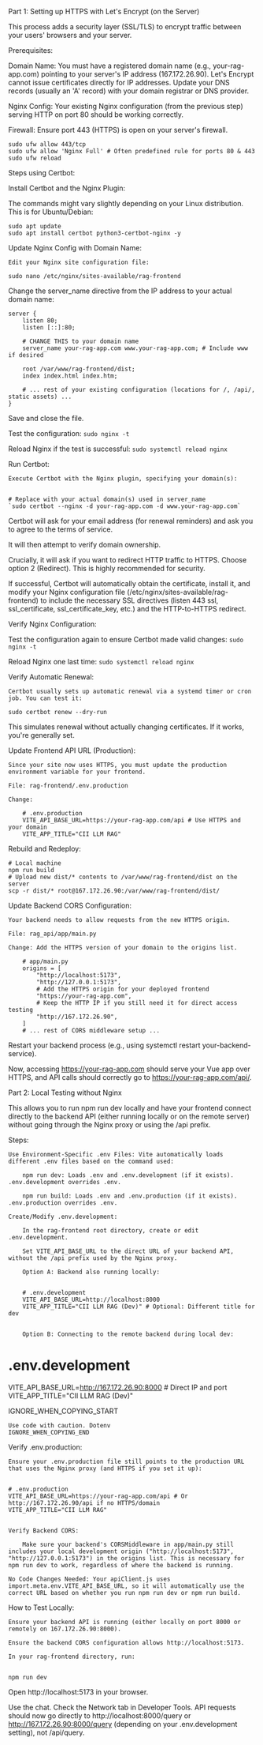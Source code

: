 Part 1: Setting up HTTPS with Let's Encrypt (on the Server)

This process adds a security layer (SSL/TLS) to encrypt traffic between your users' browsers and your server.

Prerequisites:

Domain Name: You must have a registered domain name (e.g., your-rag-app.com) pointing to your server's IP address (167.172.26.90). Let's Encrypt cannot issue certificates directly for IP addresses. Update your DNS records (usually an 'A' record) with your domain registrar or DNS provider.

Nginx Config: Your existing Nginx configuration (from the previous step) serving HTTP on port 80 should be working correctly.

Firewall: Ensure port 443 (HTTPS) is open on your server's firewall.

```          
sudo ufw allow 443/tcp
sudo ufw allow 'Nginx Full' # Often predefined rule for ports 80 & 443
sudo ufw reload
```
        

 
Steps using Certbot:

Install Certbot and the Nginx Plugin:

The commands might vary slightly depending on your Linux distribution. This is for Ubuntu/Debian:

```           
sudo apt update
sudo apt install certbot python3-certbot-nginx -y
```
            
Update Nginx Config with Domain Name:

    Edit your Nginx site configuration file:

          
```
sudo nano /etc/nginx/sites-available/rag-frontend
```

Change the server_name directive from the IP address to your actual domain name:

```
server {
    listen 80;
    listen [::]:80;

    # CHANGE THIS to your domain name
    server_name your-rag-app.com www.your-rag-app.com; # Include www if desired

    root /var/www/rag-frontend/dist; 
    index index.html index.htm;

    # ... rest of your existing configuration (locations for /, /api/, static assets) ...
}
```
Save and close the file.

Test the configuration: `sudo nginx -t`

Reload Nginx if the test is successful: `sudo systemctl reload nginx`

Run Certbot:

    Execute Certbot with the Nginx plugin, specifying your domain(s):

          
    # Replace with your actual domain(s) used in server_name
    `sudo certbot --nginx -d your-rag-app.com -d www.your-rag-app.com`

Certbot will ask for your email address (for renewal reminders) and ask you to agree to the terms of service.

It will then attempt to verify domain ownership.

Crucially, it will ask if you want to redirect HTTP traffic to HTTPS. Choose option 2 (Redirect). This is highly recommended for security.

If successful, Certbot will automatically obtain the certificate, install it, and modify your Nginx configuration file (/etc/nginx/sites-available/rag-frontend) to include the necessary SSL directives (listen 443 ssl, ssl_certificate, ssl_certificate_key, etc.) and the HTTP-to-HTTPS redirect.

Verify Nginx Configuration:

Test the configuration again to ensure Certbot made valid changes: `sudo nginx -t`

Reload Nginx one last time: `sudo systemctl reload nginx`


Verify Automatic Renewal:

    Certbot usually sets up automatic renewal via a systemd timer or cron job. You can test it:

```          
sudo certbot renew --dry-run
```
        
This simulates renewal without actually changing certificates. If it works, you're generally set.

Update Frontend API URL (Production):

    Since your site now uses HTTPS, you must update the production environment variable for your frontend.

    File: rag-frontend/.env.production

    Change:

```          
    # .env.production
    VITE_API_BASE_URL=https://your-rag-app.com/api # Use HTTPS and your domain
    VITE_APP_TITLE="CII LLM RAG"
```

Rebuild and Redeploy:

```      
# Local machine
npm run build
# Upload new dist/* contents to /var/www/rag-frontend/dist on the server
scp -r dist/* root@167.172.26.90:/var/www/rag-frontend/dist/
```
    


Update Backend CORS Configuration:

    Your backend needs to allow requests from the new HTTPS origin.

    File: rag_api/app/main.py

    Change: Add the HTTPS version of your domain to the origins list.

```          
    # app/main.py
    origins = [
        "http://localhost:5173",
        "http://127.0.0.1:5173",
        # Add the HTTPS origin for your deployed frontend
        "https://your-rag-app.com",
        # Keep the HTTP IP if you still need it for direct access testing
        "http://167.172.26.90",
    ]
    # ... rest of CORS middleware setup ...
```

Restart your backend process (e.g., using systemctl restart your-backend-service).

Now, accessing https://your-rag-app.com should serve your Vue app over HTTPS, and API calls should correctly go to https://your-rag-app.com/api/.

Part 2: Local Testing without Nginx

This allows you to run npm run dev locally and have your frontend connect directly to the backend API (either running locally or on the remote server) without going through the Nginx proxy or using the /api prefix.

Steps:

    Use Environment-Specific .env Files: Vite automatically loads different .env files based on the command used:

        npm run dev: Loads .env and .env.development (if it exists). .env.development overrides .env.

        npm run build: Loads .env and .env.production (if it exists). .env.production overrides .env.

    Create/Modify .env.development:

        In the rag-frontend root directory, create or edit .env.development.

        Set VITE_API_BASE_URL to the direct URL of your backend API, without the /api prefix used by the Nginx proxy.

        Option A: Backend also running locally:

              
        # .env.development
        VITE_API_BASE_URL=http://localhost:8000
        VITE_APP_TITLE="CII LLM RAG (Dev)" # Optional: Different title for dev
         

        Option B: Connecting to the remote backend during local dev:

      
# .env.development
VITE_API_BASE_URL=http://167.172.26.90:8000 # Direct IP and port
VITE_APP_TITLE="CII LLM RAG (Dev)"

    

IGNORE_WHEN_COPYING_START

    Use code with caution. Dotenv
    IGNORE_WHEN_COPYING_END

Verify .env.production:

    Ensure your .env.production file still points to the production URL that uses the Nginx proxy (and HTTPS if you set it up):

          
    # .env.production
    VITE_API_BASE_URL=https://your-rag-app.com/api # Or http://167.172.26.90/api if no HTTPS/domain
    VITE_APP_TITLE="CII LLM RAG"


    Verify Backend CORS:

        Make sure your backend's CORSMiddleware in app/main.py still includes your local development origin ("http://localhost:5173", "http://127.0.0.1:5173") in the origins list. This is necessary for npm run dev to work, regardless of where the backend is running.

    No Code Changes Needed: Your apiClient.js uses import.meta.env.VITE_API_BASE_URL, so it will automatically use the correct URL based on whether you run npm run dev or npm run build.

How to Test Locally:

    Ensure your backend API is running (either locally on port 8000 or remotely on 167.172.26.90:8000).

    Ensure the backend CORS configuration allows http://localhost:5173.

    In your rag-frontend directory, run:

          
    npm run dev


Open http://localhost:5173 in your browser.

Use the chat. Check the Network tab in Developer Tools. API requests should now go directly to http://localhost:8000/query or http://167.172.26.90:8000/query (depending on your .env.development setting), not /api/query.